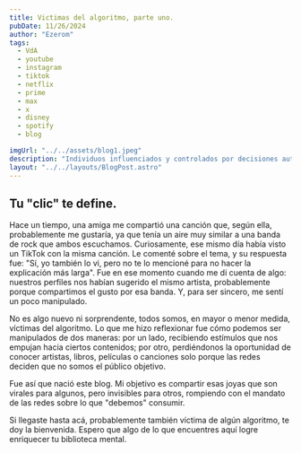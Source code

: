 ```yaml
---
title: Victimas del algoritmo, parte uno.
pubDate: 11/26/2024
author: "Ezerom"
tags:
  - VdA
  - youtube
  - instagram
  - tiktok
  - netflix
  - prime
  - max
  - x
  - disney
  - spotify
  - blog

imgUrl: "../../assets/blog1.jpeg"
description: "Individuos influenciados y controlados por decisiones automatizadas y algoritmos que afectan su comportamiento, decisiones y percepciones, sin ser plenamente conscientes de ello."
layout: "../../layouts/BlogPost.astro"
---
```


## Tu "clic" te define.

Hace un tiempo, una amiga me compartió una canción que, según ella, probablemente me gustaría, ya que tenía un aire muy similar a una banda de rock que ambos escuchamos. Curiosamente, ese mismo día había visto un TikTok con la misma canción. Le comenté sobre el tema, y su respuesta fue: "Sí, yo también lo vi, pero no te lo mencioné para no hacer la explicación más larga". Fue en ese momento cuando me di cuenta de algo: nuestros perfiles nos habían sugerido el mismo artista, probablemente porque compartimos el gusto por esa banda. Y, para ser sincero, me sentí un poco manipulado.

No es algo nuevo ni sorprendente, todos somos, en mayor o menor medida, víctimas del algoritmo. Lo que me hizo reflexionar fue cómo podemos ser manipulados de dos maneras: por un lado, recibiendo estímulos que nos empujan hacia ciertos contenidos; por otro, perdiéndonos la oportunidad de conocer artistas, libros, películas o canciones solo porque las redes deciden que no somos el público objetivo.

Fue así que nació este blog. Mi objetivo es compartir esas joyas que son virales para algunos, pero invisibles para otros, rompiendo con el mandato de las redes sobre lo que "debemos" consumir.

Si llegaste hasta acá, probablemente también víctima de algún algoritmo, te doy la bienvenida. Espero que algo de lo que encuentres aquí logre enriquecer tu biblioteca mental.
